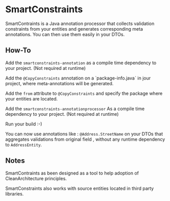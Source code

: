 # SmartConstraints

SmartContraints is a Java annotation 
processor that collects validation 
constraints from your entities and
 generates corresponding meta annotations. 
 You can then use them easily in your DTOs. 

 ## How-To

Add the `smartconstraints-annotation` as 
a compile time dependency to your project.
(Not required at runtime) 

Add the `@CopyConstraints` annotation 
on a `package-info.javaˋ in jour project, 
where meta-annotations will be generated. 

Add the `from` attribute to `@CopyConstraints` 
and specify the package where your entities
are located. 

Add the `smartconstraints-annotationprocessor`
As a compile time dependency to your project. 
(Not required at runtime) 

Run your build :-)

You can now use annotations like :
`@Address.StreetName` on your DTOs that
aggregates validations from original
 field , without any runtime 
dependency to `AddressEntity`. 

## Notes

SmartContraints as been designed as a
 tool to help adoption of 
CleanArchitecture principles.  

SmartConstraints also works with source
entities located in third party libraries. 
